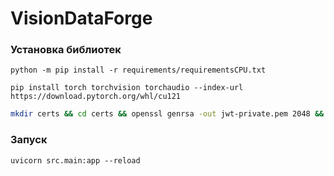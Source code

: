 # VisionDataForge


### Установка библиотек
```shell
python -m pip install -r requirements/requirementsCPU.txt 

pip install torch torchvision torchaudio --index-url https://download.pytorch.org/whl/cu121
```

```bash
mkdir certs && cd certs && openssl genrsa -out jwt-private.pem 2048 && openssl rsa -in jwt-private.pem -outform PEM -pubout -out jwt-public.pem
```

### Запуск
```shell
uvicorn src.main:app --reload
```